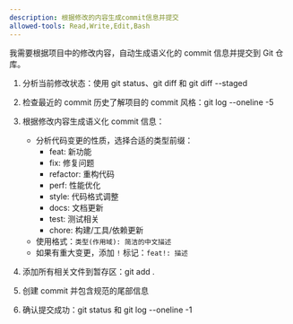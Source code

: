 ```yaml
---
description: 根据修改的内容生成commit信息并提交
allowed-tools: Read,Write,Edit,Bash
---
```


我需要根据项目中的修改内容，自动生成语义化的 commit 信息并提交到 Git 仓库。

1. 分析当前修改状态：使用 git status、git diff 和 git diff --staged

2. 检查最近的 commit 历史了解项目的 commit 风格：git log --oneline -5

3. 根据修改内容生成语义化 commit 信息：
   - 分析代码变更的性质，选择合适的类型前缀：
     - feat: 新功能
     - fix: 修复问题
     - refactor: 重构代码
     - perf: 性能优化
     - style: 代码格式调整
     - docs: 文档更新
     - test: 测试相关
     - chore: 构建/工具/依赖更新
   - 使用格式：`类型(作用域): 简洁的中文描述`
   - 如果有重大变更，添加 `!` 标记：`feat!: 描述`

4. 添加所有相关文件到暂存区：git add .

5. 创建 commit 并包含规范的尾部信息

6. 确认提交成功：git status 和 git log --oneline -1
